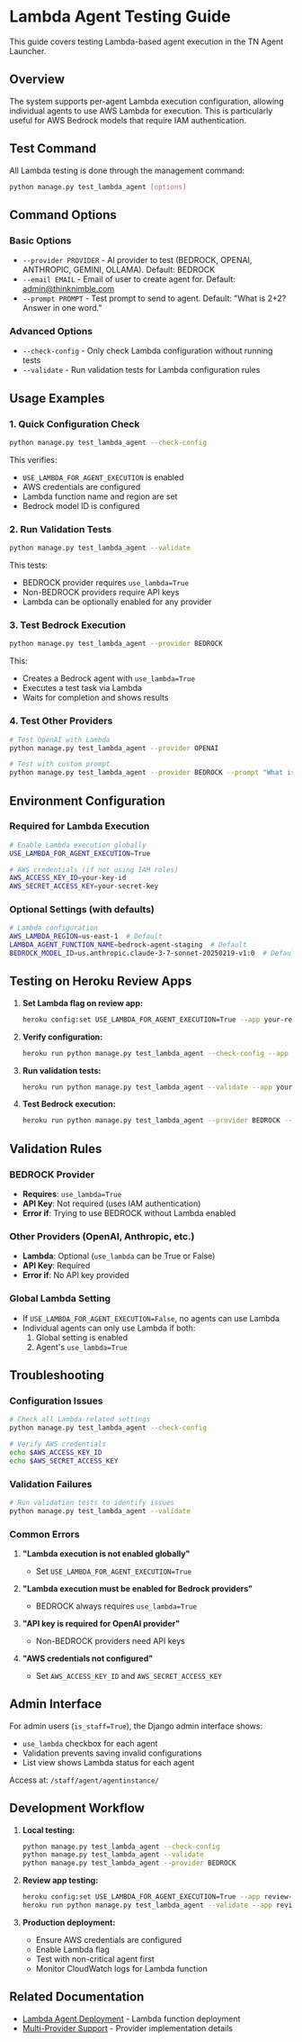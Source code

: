 # Lambda Agent Testing Guide

This guide covers testing Lambda-based agent execution in the TN Agent Launcher.

## Overview

The system supports per-agent Lambda execution configuration, allowing individual agents to use AWS Lambda for execution. This is particularly useful for AWS Bedrock models that require IAM authentication.

## Test Command

All Lambda testing is done through the management command:

```bash
python manage.py test_lambda_agent [options]
```

## Command Options

### Basic Options
- `--provider PROVIDER` - AI provider to test (BEDROCK, OPENAI, ANTHROPIC, GEMINI, OLLAMA). Default: BEDROCK
- `--email EMAIL` - Email of user to create agent for. Default: admin@thinknimble.com
- `--prompt PROMPT` - Test prompt to send to agent. Default: "What is 2+2? Answer in one word."

### Advanced Options
- `--check-config` - Only check Lambda configuration without running tests
- `--validate` - Run validation tests for Lambda configuration rules

## Usage Examples

### 1. Quick Configuration Check
```bash
python manage.py test_lambda_agent --check-config
```

This verifies:
- `USE_LAMBDA_FOR_AGENT_EXECUTION` is enabled
- AWS credentials are configured
- Lambda function name and region are set
- Bedrock model ID is configured

### 2. Run Validation Tests
```bash
python manage.py test_lambda_agent --validate
```

This tests:
- BEDROCK provider requires `use_lambda=True`
- Non-BEDROCK providers require API keys
- Lambda can be optionally enabled for any provider

### 3. Test Bedrock Execution
```bash
python manage.py test_lambda_agent --provider BEDROCK
```

This:
- Creates a Bedrock agent with `use_lambda=True`
- Executes a test task via Lambda
- Waits for completion and shows results

### 4. Test Other Providers
```bash
# Test OpenAI with Lambda
python manage.py test_lambda_agent --provider OPENAI

# Test with custom prompt
python manage.py test_lambda_agent --provider BEDROCK --prompt "What is the capital of France?"
```

## Environment Configuration

### Required for Lambda Execution
```bash
# Enable Lambda execution globally
USE_LAMBDA_FOR_AGENT_EXECUTION=True

# AWS credentials (if not using IAM roles)
AWS_ACCESS_KEY_ID=your-key-id
AWS_SECRET_ACCESS_KEY=your-secret-key
```

### Optional Settings (with defaults)
```bash
# Lambda configuration
AWS_LAMBDA_REGION=us-east-1  # Default
LAMBDA_AGENT_FUNCTION_NAME=bedrock-agent-staging  # Default
BEDROCK_MODEL_ID=us.anthropic.claude-3-7-sonnet-20250219-v1:0  # Default
```

## Testing on Heroku Review Apps

1. **Set Lambda flag on review app:**
   ```bash
   heroku config:set USE_LAMBDA_FOR_AGENT_EXECUTION=True --app your-review-app
   ```

2. **Verify configuration:**
   ```bash
   heroku run python manage.py test_lambda_agent --check-config --app your-review-app
   ```

3. **Run validation tests:**
   ```bash
   heroku run python manage.py test_lambda_agent --validate --app your-review-app
   ```

4. **Test Bedrock execution:**
   ```bash
   heroku run python manage.py test_lambda_agent --provider BEDROCK --app your-review-app
   ```

## Validation Rules

### BEDROCK Provider
- **Requires**: `use_lambda=True`
- **API Key**: Not required (uses IAM authentication)
- **Error if**: Trying to use BEDROCK without Lambda enabled

### Other Providers (OpenAI, Anthropic, etc.)
- **Lambda**: Optional (`use_lambda` can be True or False)
- **API Key**: Required
- **Error if**: No API key provided

### Global Lambda Setting
- If `USE_LAMBDA_FOR_AGENT_EXECUTION=False`, no agents can use Lambda
- Individual agents can only use Lambda if both:
  1. Global setting is enabled
  2. Agent's `use_lambda=True`

## Troubleshooting

### Configuration Issues
```bash
# Check all Lambda-related settings
python manage.py test_lambda_agent --check-config

# Verify AWS credentials
echo $AWS_ACCESS_KEY_ID
echo $AWS_SECRET_ACCESS_KEY
```

### Validation Failures
```bash
# Run validation tests to identify issues
python manage.py test_lambda_agent --validate
```

### Common Errors

1. **"Lambda execution is not enabled globally"**
   - Set `USE_LAMBDA_FOR_AGENT_EXECUTION=True`

2. **"Lambda execution must be enabled for Bedrock providers"**
   - BEDROCK always requires `use_lambda=True`

3. **"API key is required for OpenAI provider"**
   - Non-BEDROCK providers need API keys

4. **"AWS credentials not configured"**
   - Set `AWS_ACCESS_KEY_ID` and `AWS_SECRET_ACCESS_KEY`

## Admin Interface

For admin users (`is_staff=True`), the Django admin interface shows:
- `use_lambda` checkbox for each agent
- Validation prevents saving invalid configurations
- List view shows Lambda status for each agent

Access at: `/staff/agent/agentinstance/`

## Development Workflow

1. **Local testing:**
   ```bash
   python manage.py test_lambda_agent --check-config
   python manage.py test_lambda_agent --validate
   python manage.py test_lambda_agent --provider BEDROCK
   ```

2. **Review app testing:**
   ```bash
   heroku config:set USE_LAMBDA_FOR_AGENT_EXECUTION=True --app review-app
   heroku run python manage.py test_lambda_agent --validate --app review-app
   ```

3. **Production deployment:**
   - Ensure AWS credentials are configured
   - Enable Lambda flag
   - Test with non-critical agent first
   - Monitor CloudWatch logs for Lambda function

## Related Documentation

- [Lambda Agent Deployment](../lambda_agent/DEPLOYMENT_NOTES.md) - Lambda function deployment
- [Multi-Provider Support](../lambda_agent/src/multi_provider_agent.py) - Provider implementation details
